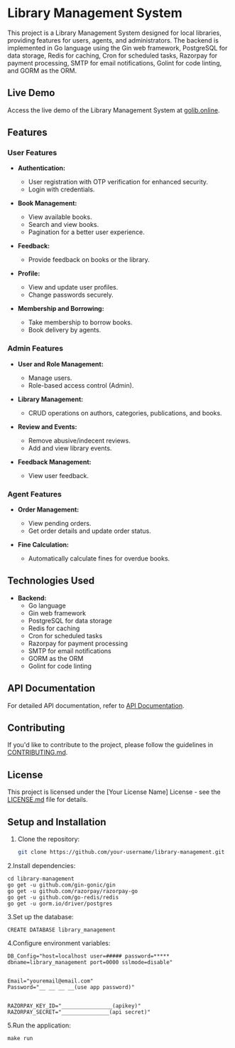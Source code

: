 # Library Management System

This project is a Library Management System designed for local libraries, providing features for users, agents, and administrators. The backend is implemented in Go language using the Gin web framework, PostgreSQL for data storage, Redis for caching, Cron for scheduled tasks, Razorpay for payment processing, SMTP for email notifications, Golint for code linting, and GORM as the ORM.

## Live Demo

Access the live demo of the Library Management System at [golib.online](https://golib.online).

## Features

### User Features

- **Authentication:**
  - User registration with OTP verification for enhanced security.
  - Login with credentials.

- **Book Management:**
  - View available books.
  - Search and view books.
  - Pagination for a better user experience.

- **Feedback:**
  - Provide feedback on books or the library.

- **Profile:**
  - View and update user profiles.
  - Change passwords securely.

- **Membership and Borrowing:**
  - Take membership to borrow books.
  - Book delivery by agents.

### Admin Features

- **User and Role Management:**
  - Manage users.
  - Role-based access control (Admin).

- **Library Management:**
  - CRUD operations on authors, categories, publications, and books.

- **Review and Events:**
  - Remove abusive/indecent reviews.
  - Add and view library events.

- **Feedback Management:**
  - View user feedback.

### Agent Features

- **Order Management:**
  - View pending orders.
  - Get order details and update order status.

- **Fine Calculation:**
  - Automatically calculate fines for overdue books.

## Technologies Used

- **Backend:**
  - Go language
  - Gin web framework
  - PostgreSQL for data storage
  - Redis for caching
  - Cron for scheduled tasks
  - Razorpay for payment processing
  - SMTP for email notifications
  - GORM as the ORM
  - Golint for code linting

## API Documentation

For detailed API documentation, refer to [API Documentation](https://golib.online/api/docs).

## Contributing

If you'd like to contribute to the project, please follow the guidelines in [CONTRIBUTING.md](CONTRIBUTING.md).

## License

This project is licensed under the [Your License Name] License - see the [LICENSE.md](LICENSE.md) file for details.

## Setup and Installation

1. Clone the repository:

   ```bash
   git clone https://github.com/your-username/library-management.git

2.Install dependencies:

    cd library-management
    go get -u github.com/gin-gonic/gin
    go get -u github.com/razorpay/razorpay-go
    go get -u github.com/go-redis/redis
    go get -u gorm.io/driver/postgres

3.Set up the database:

    CREATE DATABASE library_management

4.Configure environment variables:

    DB_Config="host=localhost user=##### password=***** dbname=library_management port=0000 sslmode=disable"  


    Email="youremail@email.com"
    Password="__ __ __ __(use app password)"
    
    
    RAZORPAY_KEY_ID="________________(apikey)"
    RAZORPAY_SECRET="_______________(api secret)"

5.Run the application:

    make run
